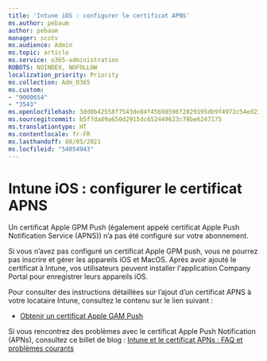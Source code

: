 ```yaml
---
title: 'Intune iOS : configurer le certificat APNS'
ms.author: pebaum
author: pebaum
manager: scotv
ms.audience: Admin
ms.topic: article
ms.service: o365-administration
ROBOTS: NOINDEX, NOFOLLOW
localization_priority: Priority
ms.collection: Adm_O365
ms.custom:
- "9000654"
- "3543"
ms.openlocfilehash: 3dd0b42558f7543de84f45690596f2829195db9f4972c54ed239add7fe87b37c
ms.sourcegitcommit: b5f7da89a650d2915dc652449623c78be6247175
ms.translationtype: HT
ms.contentlocale: fr-FR
ms.lasthandoff: 08/05/2021
ms.locfileid: "54054943"
---
```

# <a name="intune-ios-set-up-apns-certificate"></a>Intune iOS : configurer le certificat APNS

Un certificat Apple GPM Push (également appelé certificat Apple Push Notification Service (APNS)) n’a pas été configuré sur votre abonnement.

Si vous n’avez pas configuré un certificat Apple GPM push, vous ne pourrez pas inscrire et gérer les appareils iOS et MacOS. Après avoir ajouté le certificat à Intune, vos utilisateurs peuvent installer l'application Company Portal pour enregistrer leurs appareils iOS.

Pour consulter des instructions détaillées sur l’ajout d’un certificat APNS à votre locataire Intune, consultez le contenu sur le lien suivant :

- [Obtenir un certificat Apple GAM Push](https://docs.microsoft.com/mem/intune/enrollment/apple-mdm-push-certificate-get)

Si vous rencontrez des problèmes avec le certificat Apple Push Notification (APNs), consultez ce billet de blog : [Intune et le certificat APNs : FAQ et problèmes courants](https://techcommunity.microsoft.com/t5/Intune-Customer-Success/Intune-and-the-APNs-certificate-FAQ-and-common-issues/ba-p/280121)
